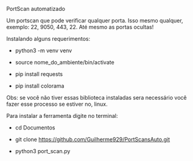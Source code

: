 PortScan automatizado

Um portscan que pode verificar qualquer porta. Isso mesmo qualquer, exemplo: 22, 9050, 443, 22. Até mesmo as portas ocultas!


Instalando alguns requerimentos:

- python3 -m venv venv

- source nome_do_ambiente/bin/activate

- pip install requests

- pip install colorama

Obs: se você não tiver essas biblioteca instaladas sera necessário você fazer esse processo se estiver no, linux. 

Para instalar a ferramenta digite no terminal:

- cd Documentos

- git clone https://github.com/Guilherme929/PortScansAuto.git

- python3 port_scan.py
